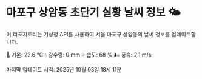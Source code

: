 
# 마포구 상암동 초단기 실황 날씨 정보 🌤️

이 리포지토리는 기상청 API를 사용하여 서울 마포구 상암동의 날씨 정보를 업데이트합니다. 

🌡️ 기온: 22.6 ℃
💧 강수량: 0 mm
💦 습도: 68 %
🌬️ 풍속: 2.1 m/s

마지막 업데이트 시각: 2025년 10월 03일 18시 11분    
